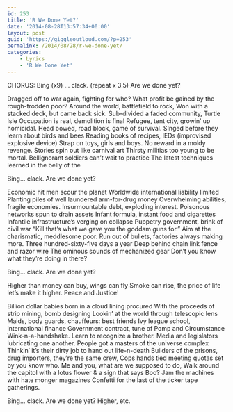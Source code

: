 ```yaml
---
id: 253
title: 'R We Done Yet?'
date: '2014-08-28T13:57:34+00:00'
layout: post
guid: 'https://giggleoutloud.com/?p=253'
permalink: /2014/08/28/r-we-done-yet/
categories:
    - Lyrics
    - 'R We Done Yet'
---
```


CHORUS:
Bing (x9) … clack. (repeat x 3.5) Are we done yet?

Dragged off to war again, fighting for who?
What profit be gained by the rough-trodden poor?
Around the world, battlefield to rock,
Won with a stacked deck, but came back sick.
Sub-divided a faded community, Turtle Isle
Occupation is real, demolition is final
Refugee, tent city, growin’ up homicidal.
Head bowed, road block, game of survival.
SInged before they learn about birds and bees
Reading books of recipes, IEDs (improvised explosive device)
Strap on toys, girls and boys. No reward in a moldy revenge.
Stories spin out like carnival art
Thirsty militias too young to be mortal.
Bellignorant soldiers can’t wait to practice
The latest techniques learned in the belly of the

Bing… clack. Are we done yet?

Economic hit men scour the planet
Worldwide international liability limited
Planting piles of well laundered arm-for-drug money
Overwhelming abilities, fragile economies.
Insurmountable debt, exploding interest.
Poisonous networks spun to drain assets
Infant formula, instant food and cigarettes
Infantile infrastructure’s verging on collapse
Puppetry government, brink of civil war
“Kill that’s what we gave you the goddam guns for.”
Aim at the charismatic, meddlesome poor.
Run out of bullets, factories always making more.
Three hundred-sixty-five days a year
Deep behind chain link fence and razor wire
The ominous sounds of mechanized gear
Don’t you know what they’re doing in there?

Bing… clack. Are we done yet?

Higher than money can buy, wings can fly
Smoke can rise, the price of life let’s make it higher.
Peace and Justice!

Billion dollar babies born in a cloud lining procured
With the proceeds of strip mining, bomb designing
Lookin’ at the world through telescopic lens
Maids, body guards, chauffeurs: best friends
Ivy league school, international finance
Government contract, tune of Pomp and Circumstance
Wink-n-a-handshake. Learn to recognize a brother.
Media and legislators lubricating one another.
People got a masters of the universe complex
Thinkin’ it’s their dirty job to hand out life-n-death
Builders of the prisons, drug importers, they’re the same crew,
Cops hands tied meeting quotas set by you know who.
Me and you, what are we supposed to do, Walk
around the capitol with a lotus flower &amp; a sign that says Boo?
Jam the machines with hate monger magazines
Confetti for the last of the ticker tape gatherings.

Bing… clack. Are we done yet? Higher, etc.
